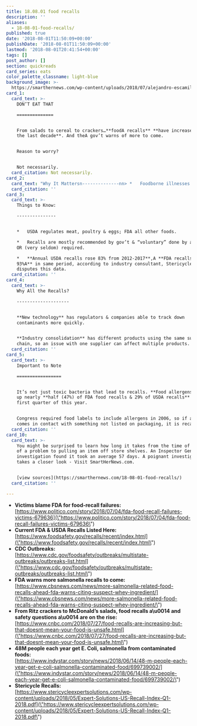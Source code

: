 ```yaml
---
title: 18.08.01 food recalls
description: ''
aliases:
  - 18-08-01-food-recalls/
published: true
date: '2018-08-01T11:50:09+00:00'
publishDate: '2018-08-01T11:50:09+00:00'
lastmod: '2018-08-01T20:41:54+00:00'
tags: []
post_author: []
section: quickreads
card_series: eats
color_palette_classname: light-blue
background_image: >-
  https://smarthernews.com/wp-content/uploads/2018/07/alejandro-escamilla-24-unsplash-scaled.jpg
card_1:
  card_text: >-
    DON’T EAT THAT

    ==============


    From salads to cereal to crackers…**foodA recalls** **have increased over
    the last decade**. And theA gov’t warns of more to come.


    Reason to worry?


    Not necessarily.
  card_citation: Not necessarily.
card_2:
  card_text: "Why It Mattersn--------------nn> *   Foodborne illnesses have **tripled from a decade ago** (CDC)**.**n> *   **1 in 6** develop a foodborne illness (i.e. E.Coli, salmonella, listeria) each year, killing 3K (CDC).n> n> _ax1CThese are the kinds of statistics you should expect in Bangladesh, not here.”A_n> n> Jayden Hanson, Center for Food Safety"
  card_citation: ''
card_3:
  card_text: >-
    Things to Know:

    ---------------


    *   USDA regulates meat, poultry & eggs; FDA all other foods.

    *   Recalls are mostly recommended by gov’t & “voluntary” done by a company
    OR (very seldom) required.

    *   **Annual USDA recalls rose 83% from 2012-2017**,A **FDA recalls are up
    93%A** in same period, according to industry consultant, Stericycle. FDA
    disputes this data.
  card_citation: ''
card_4:
  card_text: >-
    Why All the Recalls?

    --------------------


    **New technology** has regulators & companies able to track down
    contaminants more quickly.


    **Industry consolidation** has different products using the same supply
    chain, so an issue with one supplier can affect multiple products.
  card_citation: ''
card_5:
  card_text: >-
    Important to Note

    =================


    It’s not just toxic bacteria that lead to recalls. **Food allergens** made
    up nearly **half (47%) of FDA food recalls & 29% of USDA recalls** in the
    first quarter of this year.


    Congress required food labels to include allergens in 2006, so if an item
    comes in contact with something not listed on packaging, it is recalled.
  card_citation: ''
card_10:
  card_text: >-
    You might be surprised to learn how long it takes from the time of discovery
    of a problem to pulling an item off store shelves. An Inspector General
    investigation found it took an average 57 days. A poignant investigation
    takes a closer look - Visit SmartHerNews.com.


    [view sources](https://smarthernews.com/18-08-01-food-recalls/)
  card_citation: ''

---
```

*   **Victims blame FDA for food-recall failures:**  
    [https://www.politico.com/story/2018/07/04/fda-food-recall-failures-victims-679636](\"https://www.politico.com/story/2018/07/04/fda-food-recall-failures-victims-679636\")
*   **Current FDA & USDA Recalls Listed Here:**  
    [https://www.foodsafety.gov/recalls/recent/index.html](\"https://www.foodsafety.gov/recalls/recent/index.html\")
*   **CDC Outbreaks:**  
    [https://www.cdc.gov/foodsafety/outbreaks/multistate-outbreaks/outbreaks-list.html](\"https://www.cdc.gov/foodsafety/outbreaks/multistate-outbreaks/outbreaks-list.html\")
*   **FDA warns more salmonella recalls to come:**  
    [https://www.cbsnews.com/news/more-salmonella-related-food-recalls-ahead-fda-warns-citing-suspect-whey-ingredient/](\"https://www.cbsnews.com/news/more-salmonella-related-food-recalls-ahead-fda-warns-citing-suspect-whey-ingredient/\")
*   **From Ritz crackers to McDonald’s salads, food recalls a\\u0014 and safety questions a\\u0014 are on the rise:**  
    [https://www.cnbc.com/2018/07/27/food-recalls-are-increasing-but-that-doesnt-mean-your-food-is-unsafe.html](\"https://www.cnbc.com/2018/07/27/food-recalls-are-increasing-but-that-doesnt-mean-your-food-is-unsafe.html\")
*   **48M people each year get E. Coli, salmonella from contaminated foods:**  
    [https://www.indystar.com/story/news/2018/06/14/48-m-people-each-year-get-e-coli-salmonella-contaminated-food/699739002/](\"https://www.indystar.com/story/news/2018/06/14/48-m-people-each-year-get-e-coli-salmonella-contaminated-food/699739002/\")
*   **Stericycle Recalls:**  
    [https://www.stericycleexpertsolutions.com/wp-content/uploads/2018/05/Expert-Solutions-US-Recall-Index-Q1-2018.pdf](\"https://www.stericycleexpertsolutions.com/wp-content/uploads/2018/05/Expert-Solutions-US-Recall-Index-Q1-2018.pdf\")